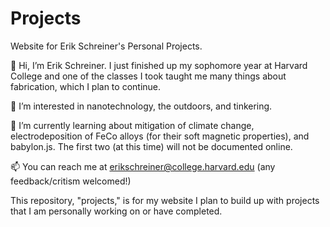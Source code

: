 # Projects
 Website for Erik Schreiner's Personal Projects.
 
👋 Hi, I’m Erik Schreiner. I just finished up my sophomore year at Harvard College and one of the classes I took taught me many things about fabrication, which I plan to continue.

👀 I’m interested in nanotechnology, the outdoors, and tinkering.

🌱 I’m currently learning about mitigation of climate change, electrodeposition of FeCo alloys (for their soft magnetic properties), and babylon.js. The first two (at this time) will not be documented online. 

📫 You can reach me at erikschreiner@college.harvard.edu (any feedback/critism welcomed!)

This repository, "projects," is for my website I plan to build up with projects that I am personally working on or have completed.
